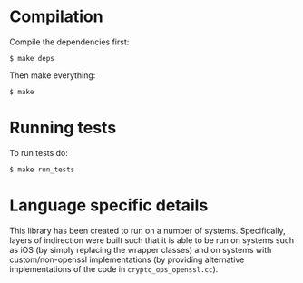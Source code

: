 # Compilation
Compile the dependencies first:

```$ make deps```

Then make everything:

```$ make```

# Running tests
To run tests do:

```$ make run_tests```

# Language specific details
This library has been created to run on a number of systems.  Specifically,
layers of indirection were built such that it is able to be run on systems such
as iOS (by simply replacing the wrapper classes) and on systems with
custom/non-openssl implementations (by providing alternative implementations of
the code in ```crypto_ops_openssl.cc```).
